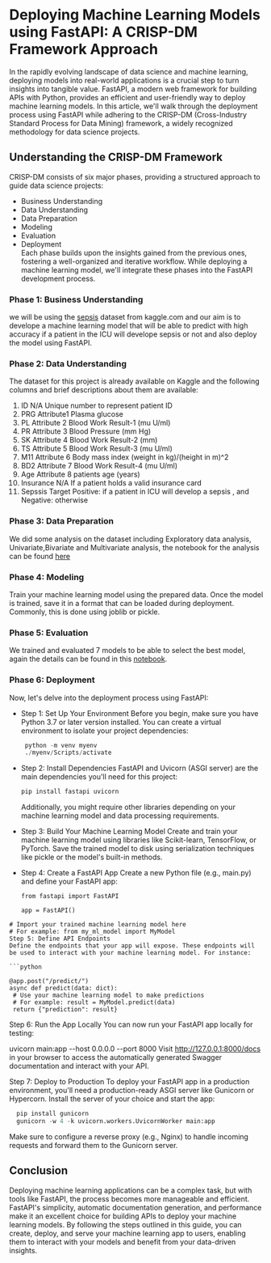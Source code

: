 # Deploying Machine Learning Models using FastAPI: A CRISP-DM Framework Approach  

In the rapidly evolving landscape of data science and machine learning, deploying models into real-world applications is a crucial step to turn insights into tangible value. FastAPI, a modern web framework for building APIs with Python, provides an efficient and user-friendly way to deploy machine learning models. 
In this article, we'll walk through the deployment process using FastAPI while adhering to the CRISP-DM (Cross-Industry Standard Process for Data Mining) framework, a widely recognized methodology for data science projects.  

## Understanding the CRISP-DM Framework
CRISP-DM consists of six major phases, providing a structured approach to guide data science projects:

- Business Understanding
- Data Understanding
- Data Preparation
- Modeling
- Evaluation
- Deployment  
Each phase builds upon the insights gained from the previous ones, fostering a well-organized and iterative workflow. While deploying a machine learning model, we'll integrate these phases into the FastAPI development process.

### Phase 1: Business Understanding
we will be using the [sepsis](https://www.kaggle.com/datasets/chaunguynnghunh/sepsis) dataset from kaggle.com and our aim is to develope a machine learning model that will be able to predict with high accuracy if a patient in the ICU will develope sepsis or not and also deploy the model using FastAPI.

### Phase 2: Data Understanding
The dataset for this project is already available on Kaggle and the following columns and brief descriptions about them are available:
1. ID	N/A	Unique number to represent patient ID
2. PRG	Attribute1	Plasma glucose
3. PL	Attribute 2	Blood Work Result-1 (mu U/ml)
4. PR	Attribute 3	Blood Pressure (mm Hg)
5. SK	Attribute 4	Blood Work Result-2 (mm)
6. TS	Attribute 5	Blood Work Result-3 (mu U/ml)
7. M11	Attribute 6	Body mass index (weight in kg)/(height in m)^2
8. BD2	Attribute 7	Blood Work Result-4 (mu U/ml)
9. Age	Attribute 8	patients age (years)
10. Insurance	N/A	If a patient holds a valid insurance card
11. Sepssis	Target	Positive: if a patient in ICU will develop a sepsis , and Negative: otherwise

### Phase 3: Data Preparation
We did some analysis on the dataset including Exploratory data analysis, Univariate,Bivariate and Multivariate analysis, the notebook for the analysis can be found [here]()
### Phase 4: Modeling
Train your machine learning model using the prepared data. Once the model is trained, save it in a format that can be loaded during deployment. Commonly, this is done using joblib or pickle.
### Phase 5: Evaluation
We trained and evaluated 7 models to be able to select the best model, again the details can be found in this [notebook]().
### Phase 6: Deployment
Now, let's delve into the deployment process using FastAPI:

  - Step 1: Set Up Your Environment
     Before you begin, make sure you have Python 3.7 or later version installed. 
     You can create a virtual environment to isolate your project dependencies:
     ```python
      python -m venv myenv
      ./myenv/Scripts/activate
      ```
  - Step 2: Install Dependencies
     FastAPI and Uvicorn (ASGI server) are the main dependencies you'll need for this project:
      ```python
      pip install fastapi uvicorn
      ```
    Additionally, you might require other libraries depending on your machine learning model and data processing requirements.

  - Step 3: Build Your Machine Learning Model
     Create and train your machine learning model using libraries like Scikit-learn, TensorFlow, or PyTorch. Save the trained model to disk using serialization techniques like pickle or the model's built-in methods.

  - Step 4: Create a FastAPI App
    Create a new Python file (e.g., main.py) and define your FastAPI app:

    ```
    from fastapi import FastAPI

    app = FastAPI()
   ```
# Import your trained machine learning model here
# For example: from my_ml_model import MyModel
Step 5: Define API Endpoints
Define the endpoints that your app will expose. These endpoints will be used to interact with your machine learning model. For instance:

```python

@app.post("/predict/")
async def predict(data: dict):
    # Use your machine learning model to make predictions
    # For example: result = MyModel.predict(data)
    return {"prediction": result}
```

Step 6: Run the App Locally
You can now run your FastAPI app locally for testing:


uvicorn main:app --host 0.0.0.0 --port 8000
Visit http://127.0.0.1:8000/docs in your browser to access the automatically generated Swagger documentation and interact with your API.

Step 7: Deploy to Production
To deploy your FastAPI app in a production environment, you'll need a production-ready ASGI server like Gunicorn or Hypercorn. Install the server of your choice and start the app:
```python
  pip install gunicorn
  gunicorn -w 4 -k uvicorn.workers.UvicornWorker main:app
```
Make sure to configure a reverse proxy (e.g., Nginx) to handle incoming requests and forward them to the Gunicorn server.

## Conclusion
Deploying machine learning applications can be a complex task, but with tools like FastAPI, the process becomes more manageable and efficient. FastAPI's simplicity, automatic documentation generation, and performance make it an excellent choice for building APIs to deploy your machine learning models. By following the steps outlined in this guide, you can create, deploy, and serve your machine learning app to users, enabling them to interact with your models and benefit from your data-driven insights.
